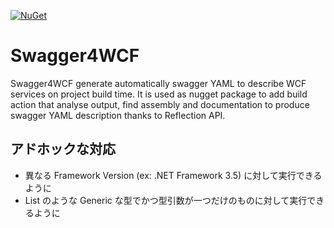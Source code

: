 [![NuGet](https://img.shields.io/nuget/v/swagger4wcf.svg)](https://www.nuget.org/packages/Swagger4WCF)
# Swagger4WCF

Swagger4WCF generate automatically swagger YAML to describe WCF services on project build time. It is used as nugget package to add build action that analyse output, find assembly and documentation to produce swagger YAML description thanks to Reflection API.

## アドホックな対応

- 異なる Framework Version (ex: .NET Framework 3.5) に対して実行できるように
- List<string> のような Generic な型でかつ型引数が一つだけのものに対して実行できるように
